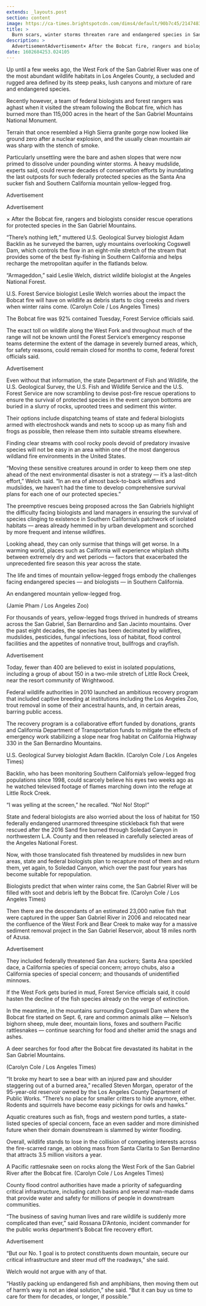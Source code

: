 ```yaml
--- 
extends: _layouts.post 
section: content 
image: https://ca-times.brightspotcdn.com/dims4/default/90b7c45/2147483647/strip/true/crop/5904x3100+0+418/resize/1200x630!/quality/90/?url=https%3A%2F%2Fcalifornia-times-brightspot.s3.amazonaws.com%2Ff2%2F8b%2F20aaa7bf4f4ca320ba2cb252fe87%2Fla-photos-1staff-627774-me-1008-bobcat-fire-species-04-cmc.jpg 
title: > 
  Burn scars, winter storms threaten rare and endangered species in San Gabriel Mountains 
description: > 
  AdvertisementAdvertisement× After the Bobcat fire, rangers and biologists consider rescue operations for protected species in the San Gabriel Mountains.(Jamie Pham / Los Angeles Zoo)For thousands of years, yellow-legged frogs thrived in hundreds of streams across the San Gabriel, San Bernardino and San Jacinto mountains.Biologists predict that when winter rains come, the San Gabriel River will be filled with soot and debris left by the Bobcat fire.AdvertisementThey included federally threatened San Ana suckers; Santa Ana speckled dace, a California species of special concern; arroyo chubs, also a California species of special concern; and thousands of unidentified minnows.A deer searches for food after the Bobcat fire devastated its habitat in the San Gabriel Mountains. 
date: 1602684253.024105 
--- 
```

Up until a few weeks ago, the West Fork of the San Gabriel River was one of the most abundant wildlife habitats in Los Angeles County, a secluded and rugged area defined by its steep peaks, lush canyons and mixture of rare and endangered species.

Recently however, a team of federal biologists and forest rangers was aghast when it visited the stream following the Bobcat fire, which has burned more than 115,000 acres in the heart of the San Gabriel Mountains National Monument.

Terrain that once resembled a High Sierra granite gorge now looked like ground zero after a nuclear explosion, and the usually clean mountain air was sharp with the stench of smoke.

Particularly unsettling were the bare and ashen slopes that were now primed to dissolve under pounding winter storms. A heavy mudslide, experts said, could reverse decades of conservation efforts by inundating the last outposts for such federally protected species as the Santa Ana sucker fish and Southern California mountain yellow-legged frog.

Advertisement

Advertisement

× After the Bobcat fire, rangers and biologists consider rescue operations for protected species in the San Gabriel Mountains.

“There’s nothing left,” muttered U.S. Geological Survey biologist Adam Backlin as he surveyed the barren, ugly mountains overlooking Cogswell Dam, which controls the flow in an eight-mile stretch of the stream that provides some of the best fly-fishing in Southern California and helps recharge the metropolitan aquifer in the flatlands below.

“Armageddon,” said Leslie Welch, district wildlife biologist at the Angeles National Forest.

U.S. Forest Service biologist Leslie Welch worries about the impact the Bobcat fire will have on wildlife as debris starts to clog creeks and rivers when winter rains come. (Carolyn Cole / Los Angeles Times)

The Bobcat fire was 92% contained Tuesday, Forest Service officials said.

The exact toll on wildlife along the West Fork and throughout much of the range will not be known until the Forest Service‘s emergency response teams determine the extent of the damage in severely burned areas, which, for safety reasons, could remain closed for months to come, federal forest officials said.

Advertisement

Even without that information, the state Department of Fish and Wildlife, the U.S. Geological Survey, the U.S. Fish and Wildlife Service and the U.S. Forest Service are now scrambling to devise post-fire rescue operations to ensure the survival of protected species in the event canyon bottoms are buried in a slurry of rocks, uprooted trees and sediment this winter.

Their options include dispatching teams of state and federal biologists armed with electroshock wands and nets to scoop up as many fish and frogs as possible, then release them into suitable streams elsewhere.

Finding clear streams with cool rocky pools devoid of predatory invasive species will not be easy in an area within one of the most dangerous wildland fire environments in the United States.

“Moving these sensitive creatures around in order to keep them one step ahead of the next environmental disaster is not a strategy — it’s a last-ditch effort,” Welch said. “In an era of almost back-to-back wildfires and mudslides, we haven’t had the time to develop comprehensive survival plans for each one of our protected species.”

The preemptive rescues being proposed across the San Gabriels highlight the difficulty facing biologists and land managers in ensuring the survival of species clinging to existence in Southern California’s patchwork of isolated habitats — areas already hemmed in by urban development and scorched by more frequent and intense wildfires.

Looking ahead, they can only surmise that things will get worse. In a warming world, places such as California will experience whiplash shifts between extremely dry and wet periods — factors that exacerbated the unprecedented fire season this year across the state.

The life and times of mountain yellow-legged frogs embody the challenges facing endangered species — and biologists — in Southern California.

An endangered mountain yellow-legged frog.

(Jamie Pham / Los Angeles Zoo)

For thousands of years, yellow-legged frogs thrived in hundreds of streams across the San Gabriel, San Bernardino and San Jacinto mountains. Over the past eight decades, the species has been decimated by wildfires, mudslides, pesticides, fungal infections, loss of habitat, flood control facilities and the appetites of nonnative trout, bullfrogs and crayfish.

Advertisement

Today, fewer than 400 are believed to exist in isolated populations, including a group of about 150 in a two-mile stretch of Little Rock Creek, near the resort community of Wrightwood.

Federal wildlife authorities in 2010 launched an ambitious recovery program that included captive breeding at institutions including the Los Angeles Zoo, trout removal in some of their ancestral haunts, and, in certain areas, barring public access.

The recovery program is a collaborative effort funded by donations, grants and California Department of Transportation funds to mitigate the effects of emergency work stabilizing a slope near frog habitat on California Highway 330 in the San Bernardino Mountains.

U.S. Geological Survey biologist Adam Backlin. (Carolyn Cole / Los Angeles Times)

Backlin, who has been monitoring Southern California’s yellow-legged frog populations since 1998, could scarcely believe his eyes two weeks ago as he watched televised footage of flames marching down into the refuge at Little Rock Creek.

“I was yelling at the screen,” he recalled. “No! No! Stop!”

State and federal biologists are also worried about the loss of habitat for 150 federally endangered unarmored threespine stickleback fish that were rescued after the 2016 Sand fire burned through Soledad Canyon in northwestern L.A. County and then released in carefully selected areas of the Angeles National Forest.

Now, with those translocated fish threatened by mudslides in new burn areas, state and federal biologists plan to recapture most of them and return them, yet again, to Soledad Canyon, which over the past four years has become suitable for repopulation.

Biologists predict that when winter rains come, the San Gabriel River will be filled with soot and debris left by the Bobcat fire. (Carolyn Cole / Los Angeles Times)

Then there are the descendants of an estimated 23,000 native fish that were captured in the upper San Gabriel River in 2006 and relocated near the confluence of the West Fork and Bear Creek to make way for a massive sediment removal project in the San Gabriel Reservoir, about 18 miles north of Azusa.

Advertisement

They included federally threatened San Ana suckers; Santa Ana speckled dace, a California species of special concern; arroyo chubs, also a California species of special concern; and thousands of unidentified minnows.

If the West Fork gets buried in mud, Forest Service officials said, it could hasten the decline of the fish species already on the verge of extinction.

In the meantime, in the mountains surrounding Cogswell Dam where the Bobcat fire started on Sept. 6, rare and common animals alike — Nelson’s bighorn sheep, mule deer, mountain lions, foxes and southern Pacific rattlesnakes — continue searching for food and shelter amid the snags and ashes.

A deer searches for food after the Bobcat fire devastated its habitat in the San Gabriel Mountains.

(Carolyn Cole / Los Angeles Times)

“It broke my heart to see a bear with an injured paw and shoulder staggering out of a burned area,” recalled Steven Morgan, operator of the 95-year-old reservoir owned by the Los Angeles County Department of Public Works. “There’s no place for smaller critters to hide anymore, either. Rodents and squirrels have become easy pickings for owls and hawks.”

Aquatic creatures such as fish, frogs and western pond turtles, a state-listed species of special concern, face an even sadder and more diminished future when their domain downstream is slammed by winter flooding.

Overall, wildlife stands to lose in the collision of competing interests across the fire-scarred range, an oblong mass from Santa Clarita to San Bernardino that attracts 3.5 million visitors a year.

A Pacific rattlesnake seen on rocks along the West Fork of the San Gabriel River after the Bobcat fire. (Carolyn Cole / Los Angeles Times)

County flood control authorities have made a priority of safeguarding critical infrastructure, including catch basins and several man-made dams that provide water and safety for millions of people in downstream communities.

“The business of saving human lives and rare wildlife is suddenly more complicated than ever,” said Rossana D’Antonio, incident commander for the public works department’s Bobcat fire recovery effort.

Advertisement

“But our No. 1 goal is to protect constituents down mountain, secure our critical infrastructure and steer mud off the roadways,” she said.

Welch would not argue with any of that.

“Hastily packing up endangered fish and amphibians, then moving them out of harm’s way is not an ideal solution,” she said. “But it can buy us time to care for them for decades, or longer, if possible.”